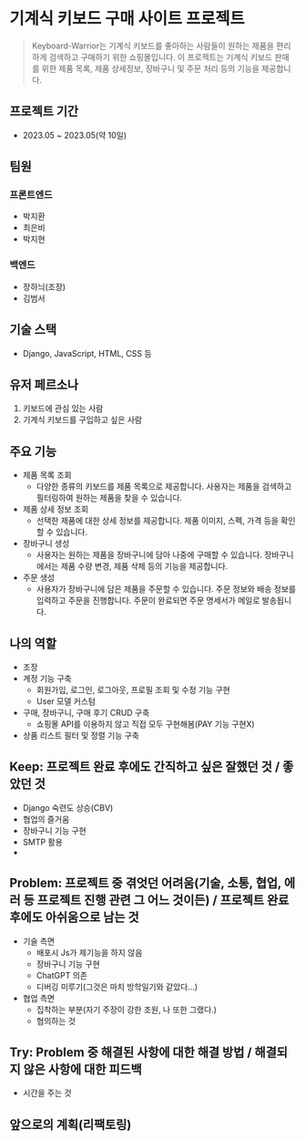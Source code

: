 # 기계식 키보드 구매 사이트 프로젝트
> Keyboard-Warrior는 기계식 키보드를 좋아하는 사람들이 원하는 제품을 편리하게 검색하고 구매하기 위한 쇼핑몰입니다. 이 프로젝트는 기계식 키보드 판매를 위한 제품 목록, 제품 상세정보, 장바구니 및 주문 처리 등의 기능을 제공합니다.

## 프로젝트 기간
- 2023.05 ~ 2023.05(약 10일)

## 팀원
### 프론트엔드
- 박지환
- 최은비
- 박지현
### 백엔드
- 장하늬(조장)
- 김범서

## 기술 스택
- Django, JavaScript, HTML, CSS 등

## 유저 페르소나
1. 키보드에 관심 있는 사람
2. 기계식 키보드를 구입하고 싶은 사람

## 주요 기능
- 제품 목록 조회
  - 다양한 종류의 키보드를 제품 목록으로 제공합니다. 사용자는 제품을 검색하고 필터링하여 원하는 제품을 찾을 수 있습니다.
- 제품 상세 정보 조회
  - 선택한 제품에 대한 상세 정보를 제공합니다. 제품 이미지, 스펙, 가격 등을 확인할 수 있습니다.
- 장바구니 생성
  - 사용자는 원하는 제품을 장바구니에 담아 나중에 구매할 수 있습니다. 장바구니에서는 제품 수량 변경, 제품 삭제 등의 기능을 제공합니다.
- 주문 생성
  - 사용자가 장바구니에 담은 제품을 주문할 수 있습니다. 주문 정보와 배송 정보를 입력하고 주문을 진행합니다. 주문이 완료되면 주문 명세서가 메일로 발송됩니다.

## 나의 역할
- 조장
- 계정 기능 구축
  - 회원가입, 로그인, 로그아웃, 프로필 조회 및 수정 기능 구현
  - User 모델 커스텀
- 구매, 장바구니, 구매 후기 CRUD 구축
  - 쇼핑몰 API를 이용하지 않고 직접 모두 구현해봄(PAY 기능 구현X)
- 상품 리스트 필터 및 정렬 기능 구축

## Keep: 프로젝트 완료 후에도 간직하고 싶은 잘했던 것 / 좋았던 것

- Django 숙련도 상승(CBV)
- 협업의 즐거움
- 장바구니 기능 구현
- SMTP 활용
- 

## Problem: 프로젝트 중 겪엇던 어려움(기술, 소통, 협업, 에러 등 프로젝트 진행 관련 그 어느 것이든) / 프로젝트 완료 후에도 아쉬움으로 남는 것
- 기술 측면
  - 배포시 Js가 제기능을 하지 않음
  - 장바구니 기능 구현
  - ChatGPT 의존
  - 디버깅 미루기(그것은 마치 방학일기와 같았다...)
- 협업 측면
  - 집착하는 부분(자기 주장이 강한 조원, 나 또한 그랬다.)
  - 협의하는 것

## Try: Problem 중 해결된 사항에 대한 해결 방법 / 해결되지 않은 사항에 대한 피드백
- 시간을 주는 것

## 앞으로의 계획(리팩토링)
```

```